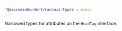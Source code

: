 ```yaml
---
'@microeinhundert/radonis-types': minor
---
```


Narrowed types for attributes on the `HeadTag` interface.
